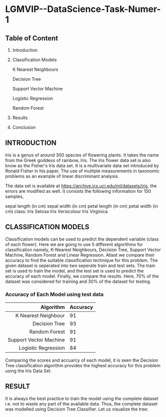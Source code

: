 # LGMVIP--DataScience-Task-Numer-1

## Table of Content

1. Introduction
2. Classification Models

   K Nearest Neighbours

   Decision Tree
 
   Support Vector Machine
 
   Logistic Regression
   
   Random Forest
 
7. Results
8. Conclusion

## INTRODUCTION

Iris is a genus of around 300 species of flowering plants. It takes the name from the Greek goddess of rainbow, Iris. The Iris flower data set is also know as the Fisher's Iris data set. It is a multivariate data set introduced by Ronald Fisher in his paper, The use of multiple measurements in taxonomic problems as an example of linear discriminant analysis.

The data set is available at https://archive.ics.uci.edu/ml/datasets/iris, the errors are modified as well. It consists the following information for 150 samples,

sepal length (in cm)
sepal width (in cm)
petal length (in cm)
petal width (in cm)
class:
Iris Setosa
Iris Versicolour
Iris Virginica

## CLASSIFICATION MODELS

Classification models can be used to predict the dependent variable (class of each flower). Here we are going to use 5 different algorithms for classification namely, K-Nearest Neighbours, Decision Tree, Support Vector Machine, Random Forest and Linear Regression. Atlast we compare their accuracy to find the suitable classification technique for this problem. The given dataset is seperated into two seperate train and test sets. The train set is used to train the model, and the test set is used to predict the accuracy of each model. Finally, we compare the results. Here, 70% of the dataset was considered for training and 30% of the dataset for testing.

### Accuracy of Each Model using test data

|     Algorithm           | Accuracy  |
|------------------------:|-----------|
|   K Nearest Neighbour   |     91    |
|   Decision Tree         |     93    |
|   Random Forest         |     91    |
|   Support Vector Machine|     91    |
|   Logistic Regression   |     84    |

Comparing the scores and accuarcy of each model, it is seen the Decision Tree classification algorithm provides the highest accuracy for this problem using the Iris Data Set.

## RESULT
It is always the best practice to train the model using the complete dataset i.e. not to waste any part of the available data. Thus, the complete dataset was modelled using Decision Tree Classifier. Let us visualize the tree:

